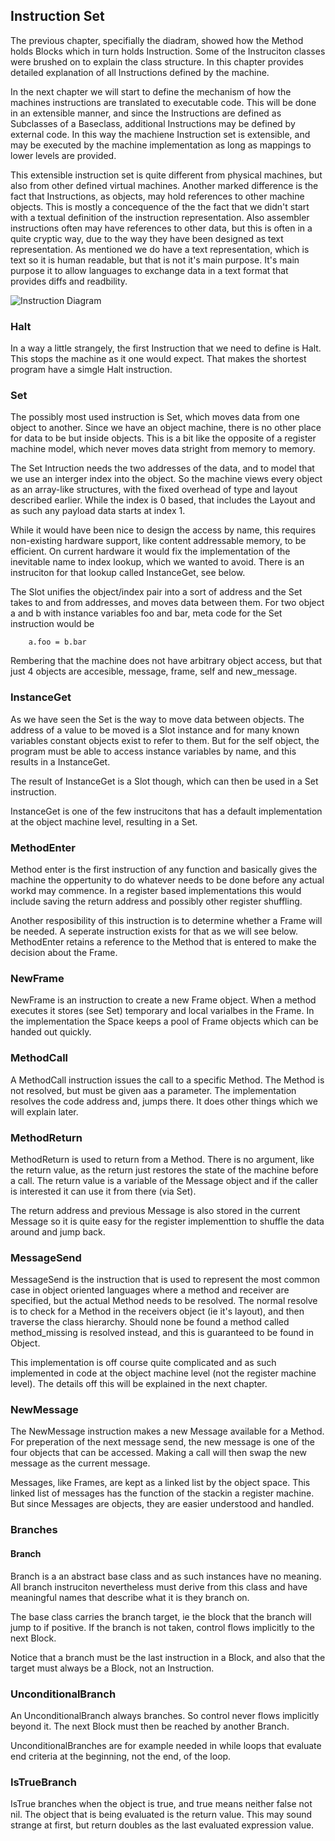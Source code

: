 ## Instruction Set

The previous chapter, specifially the diadram, showed how the Method holds Blocks which in turn holds Instruction. Some of the Instruciton classes were brushed on to explain the class structure. In this chapter provides detailed explanation of all Instructions defined by the machine.

In the next chapter we will start to define the mechanism of how the machines instructions are translated to executable code. This will be done in an extensible manner, and since the Instructions are defined as Subclasses of a Baseclass, additional Instructions may be defined by external code. In this way the machiene Instruction set is extensible, and may be executed by the machine implementation as long as mappings to lower levels are provided.

This extensible instruction set is quite different from physical machines, but also from other defined virtual machines.
Another marked difference is the fact that Instructions, as objects, may hold references to other machine objects. This is mostly a concequence of the the fact that we didn't start with a textual definition of the instruction representation. Also assembler instructions often may have references to other data, but this is often in a quite cryptic way, due to the way they have been designed as text representation. As mentioned we do have a text representation, which is text so it is human readable, but that is not it's main purpose. It's main purpose it to allow languages to exchange data in a text format that provides diffs and readbility.

![Instruction Diagram](http://yuml.me/fc82f1db)

### Halt

In a way a little strangely, the first Instruction that we need to define is Halt. This stops the machine as it one would expect. That makes the shortest program have a simgle Halt instruction.

### Set

The possibly most used instruction is Set, which moves data from one object to another. Since we have an object machine, there is no other place for data to be but inside objects. This is a bit like the opposite of a register machine model, which never moves data stright from memory to memory.

The Set Intruction needs the two addresses of the data, and to model that we use an interger index into the object. So the machine views every object as an array-like structures, with the fixed overhead of type and layout described earlier. While the index is 0 based, that includes the Layout and as such any payload data starts at index 1.

While it would have been nice to design the access by name, this requires non-existing hardware support, like content addressable memory, to be efficient. On current hardware it would fix the implementation of the inevitable name to index lookup, which we wanted to avoid. There is an instruciton for that lookup called InstanceGet, see below.

The Slot unifies the object/index pair into a sort of address and the Set takes to and from addresses, and moves data between them. For two object a and b with instance variables foo and bar, meta code for the Set instruction would be

```
    a.foo = b.bar
```

Rembering that the machine does not have arbitrary object access, but that just 4 objects are accesible, message, frame, self and new_message.

### InstanceGet

As we have seen the Set is the way to move data between objects. The address of a value to be moved is a Slot instance and for many known variables constant objects exist to refer to them. But for the self object, the program must be able to access instance variables by name, and this results in a InstanceGet.

The result of InstanceGet is a Slot though, which can then be used in a Set instruction.

InstanceGet is one of the few instrucitons that has a default implementation at the object machine level, resulting in a Set.

### MethodEnter

Method enter is the first instruction of any function and basically gives the machine the oppertunity to do whatever needs to be done before any actual workd may commence. In a register based implementations this would include saving the return address and possibly other register shuffling.

Another resposibility of this instruction is to determine whether a Frame will be needed. A seperate instruction exists for that as we will see below. MethodEnter retains a reference to the Method that is entered to make the decision about the Frame.

### NewFrame

NewFrame is an instruction to create a new Frame object. When a method executes it stores (see Set) temporary and local varialbes in the Frame. In the implementation the Space keeps a pool of Frame objects which can be handed out quickly.

### MethodCall

A MethodCall instruction issues the call to a specific Method. The Method is not resolved, but must be given aas a parameter. The implementation resolves the code address and, jumps there. It does other things which we will explain later.

### MethodReturn

MethodReturn is used to return from a Method. There is no argument, like the return value, as the return just restores the state of the machine before a call. The return value is a variable of the Message object and if the caller is interested it can use it from there (via Set).

The return address and previous Message is also stored in the current Message so it is quite easy for the register implementtion to shuffle the data around and jump back.

### MessageSend

MessageSend is the instruction that is used to represent the most common case in object oriented languages where a method and receiver are specified, but the actual Method needs to be resolved. The normal resolve is to check for a Method in the receivers object (ie it's layout), and then traverse the class hierarchy. Should none be found a method called method_missing is resolved instead, and this is guaranteed to be found in Object.

This implementation is off course quite complicated and as such implemented in code at the object machine level (not the register machine level). The details off this will be explained in the next chapter.

### NewMessage

The NewMessage instruction makes a new Message available for a Method. For preperation of the next message send, the new message is one of the four objects that can be accessed. Making a call will then swap the new message as the current message.

Messages, like Frames, are kept as a linked list by the object space. This linked list of messages has the function of the stackin a register machine. But since Messages are objects, they are easier understood and handled.

### Branches

#### Branch

Branch is a an abstract base class and as such instances have no meaning. All branch instruciton nevertheless must derive from this class and have meaningful names that describe what it is they branch on.

The base class carries the branch target, ie the block that the branch will jump to if positive. If the branch is not taken, control flows implicitly to the next Block. 

Notice that a branch must be the last instruction in a Block, and also that the target must always be a Block, not an Instruction.

### UnconditionalBranch

An UnconditionalBranch always branches. So control never flows implicitly beyond it. The next Block must then be reached by another Branch.

UnconditionalBranches are for example needed in while loops that evaluate end criteria at the beginning, not the end, of the loop.

### IsTrueBranch

IsTrue branches when the object is true, and true means neither false not nil. The object that is being evaluated is the return value. This may sound strange at first, but return doubles as the last evaluated expression value.


